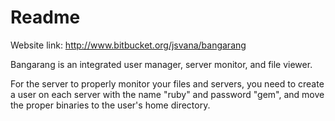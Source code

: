 # Readme

Website link: <http://www.bitbucket.org/jsvana/bangarang>

Bangarang is an integrated user manager, server monitor, and file viewer.

For the server to properly monitor your files and servers, you need to create a user on each server with the name "ruby" and password "gem", and move the proper binaries to the user's home directory.